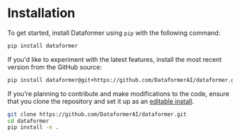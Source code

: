 # Installation

To get started, install Dataformer using `pip` with the following command:

```bash
pip install dataformer
```

If you'd like to experiment with the latest features, install the most recent version from the GitHub source:

```bash
pip install dataformer@git+https://github.com/DataformerAI/dataformer.git
```

If you're planning to contribute and make modifications to the code, ensure that you clone the repository and set it up as an [editable install](https://pip.pypa.io/en/stable/topics/local-project-installs/#editable-installs).

```bash
git clone https://github.com/DataformerAI/dataformer.git
cd dataformer
pip install -e .
```
